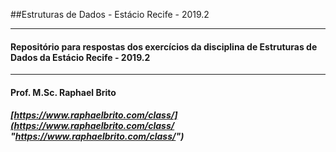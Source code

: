 ##Estruturas de Dados - Estácio Recife - 2019.2

------------


#### Repositório para respostas dos exercícios da disciplina de Estruturas de Dados da Estácio Recife - 2019.2

------------


####  Prof. M.Sc. Raphael Brito
##### [https://www.raphaelbrito.com/class/](https://www.raphaelbrito.com/class/ "https://www.raphaelbrito.com/class/")
